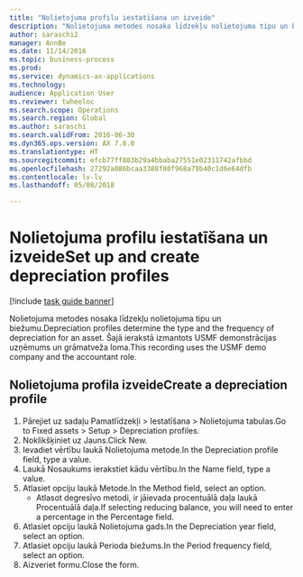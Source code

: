 ```yaml
--- 
title: "Nolietojuma profilu iestatīšana un izveide"
description: "Nolietojuma metodes nosaka līdzekļu nolietojuma tipu un biežumu."
author: saraschi2
manager: AnnBe
ms.date: 11/14/2016
ms.topic: business-process
ms.prod: 
ms.service: dynamics-ax-applications
ms.technology: 
audience: Application User
ms.reviewer: twheeloc
ms.search.scope: Operations
ms.search.region: Global
ms.author: saraschi
ms.search.validFrom: 2016-06-30
ms.dyn365.ops.version: AX 7.0.0
ms.translationtype: HT
ms.sourcegitcommit: efcb77ff883b29a4bbaba27551e02311742afbbd
ms.openlocfilehash: 27292a086bcaa3388f80f968a79b40c1d6e64dfb
ms.contentlocale: lv-lv
ms.lasthandoff: 05/08/2018

---
```

# <a name="set-up-and-create-depreciation-profiles"></a><span data-ttu-id="86996-103">Nolietojuma profilu iestatīšana un izveide</span><span class="sxs-lookup"><span data-stu-id="86996-103">Set up and create depreciation profiles</span></span>

[!include [task guide banner](../../includes/task-guide-banner.md)]

<span data-ttu-id="86996-104">Nolietojuma metodes nosaka līdzekļu nolietojuma tipu un biežumu.</span><span class="sxs-lookup"><span data-stu-id="86996-104">Depreciation profiles determine the type and the frequency of depreciation for an asset.</span></span>   <span data-ttu-id="86996-105">Šajā ierakstā izmantots USMF demonstrācijas uzņēmums un grāmatveža loma.</span><span class="sxs-lookup"><span data-stu-id="86996-105">This recording uses the USMF demo company and the accountant role.</span></span>


## <a name="create-a-depreciation-profile"></a><span data-ttu-id="86996-106">Nolietojuma profila izveide</span><span class="sxs-lookup"><span data-stu-id="86996-106">Create a depreciation profile</span></span>
1. <span data-ttu-id="86996-107">Pārejiet uz sadaļu Pamatlīdzekļi > Iestatīšana > Nolietojuma tabulas.</span><span class="sxs-lookup"><span data-stu-id="86996-107">Go to Fixed assets > Setup > Depreciation profiles.</span></span>
2. <span data-ttu-id="86996-108">Noklikšķiniet uz Jauns.</span><span class="sxs-lookup"><span data-stu-id="86996-108">Click New.</span></span>
3. <span data-ttu-id="86996-109">Ievadiet vērtību laukā Nolietojuma metode.</span><span class="sxs-lookup"><span data-stu-id="86996-109">In the Depreciation profile field, type a value.</span></span>
4. <span data-ttu-id="86996-110">Laukā Nosaukums ierakstiet kādu vērtību.</span><span class="sxs-lookup"><span data-stu-id="86996-110">In the Name field, type a value.</span></span>
5. <span data-ttu-id="86996-111">Atlasiet opciju laukā Metode.</span><span class="sxs-lookup"><span data-stu-id="86996-111">In the Method field, select an option.</span></span>
    * <span data-ttu-id="86996-112">Atlasot degresīvo metodi, ir jāievada procentuālā daļa laukā Procentuālā daļa.</span><span class="sxs-lookup"><span data-stu-id="86996-112">If selecting reducing balance, you will need to enter a percentage in the Percentage field.</span></span>  
6. <span data-ttu-id="86996-113">Atlasiet opciju laukā Nolietojuma gads.</span><span class="sxs-lookup"><span data-stu-id="86996-113">In the Depreciation year field, select an option.</span></span>
7. <span data-ttu-id="86996-114">Atlasiet opciju laukā Perioda biežums.</span><span class="sxs-lookup"><span data-stu-id="86996-114">In the Period frequency field, select an option.</span></span>
8. <span data-ttu-id="86996-115">Aizveriet formu.</span><span class="sxs-lookup"><span data-stu-id="86996-115">Close the form.</span></span>



